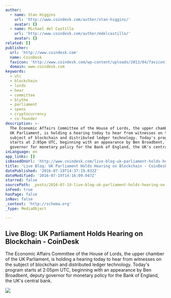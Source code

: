 ```yaml
---
author:
  - name: Stan Higgins
    url: 'http://www.coindesk.com/author/stan-higgins/'
    avatar: {}
  - name: Michael del Castillo
    url: 'http://www.coindesk.com/author/mdelcastillo/'
    avatar: {}
related: []
publisher:
  url: 'http://www.coindesk.com'
  name: CoinDesk
  favicon: 'http://www.coindesk.com/wp-content/uploads/2013/04/favicon1.ico'
  domain: www.coindesk.com
keywords:
  - utc
  - blockchain
  - lords
  - hear
  - committee
  - blythe
  - parliament
  - spens
  - cryptocurrency
  - co-founder
description: >-
  The Economic Affairs Committee of the House of Lords, the upper chamber of the
  UK Parliament, is holding a hearing today to hear from witnesses on the
  subject of blockchain and distributed ledger technology. Today's program
  starts at 2:05pm UTC, beginning with an appearance by Ben Broadbent, deputy
  governor for monetary policy for the Bank of England, the UK's central bank.
inLanguage: en
app_links: []
isBasedOnUrl: 'http://www.coindesk.com/live-blog-uk-parliament-holds-hearing-blockchain/'
title: 'Live Blog: UK Parliament Holds Hearing on Blockchain - CoinDesk'
datePublished: '2016-07-19T14:37:19.832Z'
dateModified: '2016-07-19T14:16:09.947Z'
starred: false
sourcePath: _posts/2016-07-19-live-blog-uk-parliament-holds-hearing-on-blockchain-coind.md
inFeed: true
hasPage: false
inNav: false
_context: 'http://schema.org'
_type: MediaObject

---
```

<article style=""><h1>Live Blog: UK Parliament Holds Hearing on Blockchain - CoinDesk</h1><p>The Economic Affairs Committee of the House of Lords, the upper chamber of the UK Parliament, is holding a hearing today to hear from witnesses on the subject of blockchain and distributed ledger technology. Today's program starts at 2:05pm UTC, beginning with an appearance by Ben Broadbent, deputy governor for monetary policy for the Bank of England, the UK's central bank.</p><img src="https://media.coindesk.com/uploads/2016/07/UK-1.jpg" /></article>
